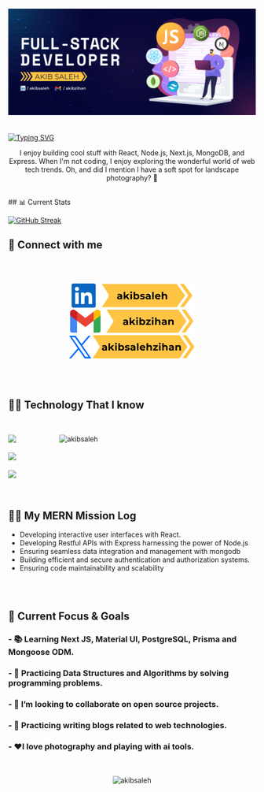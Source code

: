 ![Akib Saleh Javascript Developer](https://raw.githubusercontent.com/akibsaleh/akibsaleh/main/images/Github%20Profile%20Cover.png)
<br>
<br>
<br>
[![Typing SVG](https://readme-typing-svg.demolab.com?font=Fira+Code&size=32&pause=500&color=F5487F&center=true&random=false&width=846&height=64&lines=Hi+there%2C+I'm+Akib+Saleh;I+love+developing+web+apps;with+Javascript)](https://git.io/typing-svg)
<br>
<p align="center">I enjoy building cool stuff with React, Node.js, Next.js, MongoDB, and Express. When I'm not coding, I enjoy exploring the wonderful world of web tech trends. Oh, and did I mention I have a soft spot for landscape photography? 📸</p>
<br>
## 📊 Current Stats

[![GitHub Streak](https://streak-stats.demolab.com?user=akibsaleh&theme=nightowl&hide_border=true&card_width=848)](https://git.io/streak-stats)

## 📮 Connect with me

<br>
<br>

<p align="center">
  <a href="https://www.linkedin.com/in/akibsaleh">
  <img src="https://github.com/akibsaleh/akibsaleh/blob/main/images/linkedinbtn.png?raw=true" />
  </a>
  <a href="mailto:akibzihan@gmail.com">
  <img src="https://github.com/akibsaleh/akibsaleh/blob/main/images/gmailbtn.png?raw=true" />
  </a>
  <a href="https://twitter.com/akibsalehzihan">
  <img src="https://github.com/akibsaleh/akibsaleh/blob/main/images/twitterbtn.png?raw=true" />
  </a>
</p>

<br>
<br>

## 👨‍💻 Technology That I know

<br>

<div align="left">
  <img align="right" src="https://github-readme-stats.vercel.app/api/top-langs/?username=akibsaleh" width="400px" alt="akibsaleh" />
  <p align="left">
    <a href="#">
      <img src="https://skillicons.dev/icons?i=html,css,js,c,php" />
      <br>
      <br>
      <img src="https://skillicons.dev/icons?i=tailwind,bootstrap,react,nextjs,firebase" />
      <br>
      <br>
      <img src="https://skillicons.dev/icons?i=mongo,nodejs,express,vercel,wordpress" />
    </a>
  </p>
</div>
<br>

## 👨‍💻 My MERN Mission Log
- Developing interactive user interfaces with React.
- Developing Restful APIs with Express harnessing the power of Node.js
- Ensuring seamless data integration and management with mongodb
- Building efficient and secure authentication and authorization systems.
- Ensuring code maintainability and scalability

<br>

<br>

## 🔎 Current Focus & Goals

### - 📚 Learning Next JS, Material UI, PostgreSQL, Prisma and Mongoose ODM.

### - 🔢 Practicing Data Structures and Algorithms by solving programming problems.

### - 🤝 I’m looking to collaborate on open source projects.

### - 📝 Practicing writing blogs related to web technologies.

### - ❤️I love photography and playing with ai tools.

<br>
<br>

<div align="center">
<img src="https://github-readme-stats.vercel.app/api?username=akibsaleh&show_icons=true&locale=en" width="600px" alt="akibsaleh" />
</div>
